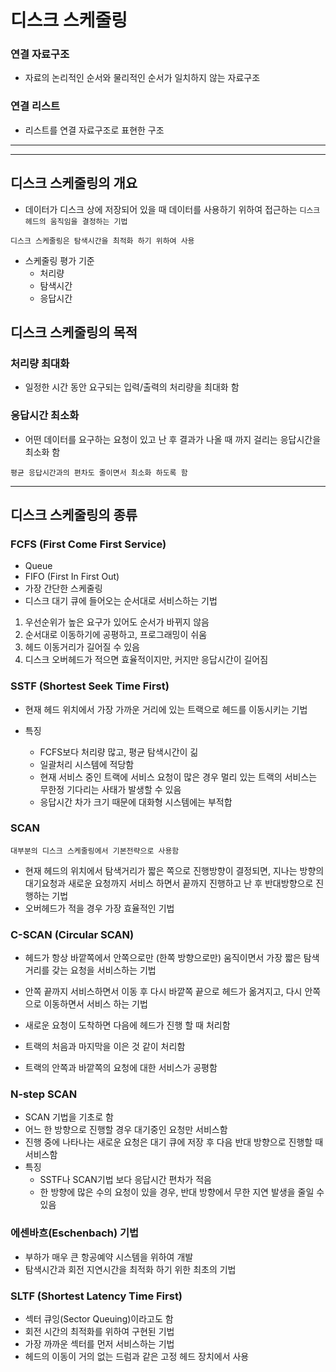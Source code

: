 # 디스크 스케줄링

### 연결 자료구조

- 자료의 논리적인 순서와 물리적인 순서가 일치하지 않는 자료구조

### 연결 리스트

- 리스트를 연결 자료구조로 표현한 구조

---

---

## 디스크 스케줄링의 개요

- 데이터가 디스크 상에 저장되어 있을 때 데이터를 사용하기 위하여 접근하는 `디스크 헤드의 움직임을 결정하는 기법`

```
디스크 스케줄링은 탐색시간을 최적화 하기 위하여 사용
```

- 스케줄링 평가 기준
  - 처리량
  - 탐색시간
  - 응답시간

## 디스크 스케줄링의 목적

### 처리량 최대화

- 일정한 시간 동안 요구되는 입력/출력의 처리량을 최대화 함

### 응답시간 최소화

- 어떤 데이터를 요구하는 요청이 있고 난 후 결과가 나올 때 까지 걸리는 응답시간을 최소화 함

```
평균 응답시간과의 편차도 줄이면서 최소화 하도록 함
```

---

## 디스크 스케줄링의 종류

### FCFS (First Come First Service)

- Queue
- FIFO (First In First Out)
- 가장 간단한 스케줄링
- 디스크 대기 큐에 들어오는 순서대로 서비스하는 기법

1. 우선순위가 높은 요구가 있어도 순서가 바뀌지 않음
2. 순서대로 이동하기에 공평하고, 프로그래밍이 쉬움
3. 헤드 이동거리가 길어질 수 있음
4. 디스크 오버헤드가 적으면 효율적이지만, 커지만 응답시간이 길어짐

### SSTF (Shortest Seek Time First)

- 현재 헤드 위치에서 가장 가까운 거리에 있는 트랙으로 헤드를 이동시키는 기법

- 특징
  - FCFS보다 처리량 많고, 평균 탐색시간이 긺
  - 일괄처리 시스템에 적당함
  - 현재 서비스 중인 트랙에 서비스 요청이 많은 경우 멀리 있는 트랙의 서비스는 무한정 기다리는 사태가 발생할 수 있음
  - 응답시간 차가 크기 때문에 대화형 시스템에는 부적합

### SCAN

```
대부분의 디스크 스케줄링에서 기본전략으로 사용함
```

- 현재 헤드의 위치에서 탐색거리가 짧은 쪽으로 진행방향이 결정되면, 지나는 방향의 대기요청과 새로운 요청까지 서비스 하면서 끝까지 진행하고 난 후 반대방향으로 진행하는 기법
- 오버헤드가 적을 경우 가장 효율적인 기법

### C-SCAN (Circular SCAN)

- 헤드가 항상 바깥쪽에서 안쪽으로만 (한쪽 방향으로만) 움직이면서 가장 짧은 탐색거리를 갖는 요청을 서비스하는 기법
- 안쪽 끝까지 서비스하면서 이동 후 다시 바깥쪽 끝으로 헤드가 옮겨지고, 다시 안쪽으로 이동하면서 서비스 하는 기법

- 새로운 요청이 도착하면 다음에 헤드가 진행 할 때 처리함
- 트랙의 처음과 마지막을 이은 것 같이 처리함
- 트랙의 안쪽과 바깥쪽의 요청에 대한 서비스가 공평함

### N-step SCAN

- SCAN 기법을 기초로 함
- 어느 한 방향으로 진행할 경우 대기중인 요청만 서비스함
- 진행 중에 나타나는 새로운 요청은 대기 큐에 저장 후 다음 반대 방향으로 진행할 때 서비스함
- 특징
  - SSTF나 SCAN기법 보다 응답시간 편차가 적음
  - 한 방향에 많은 수의 요청이 있을 경우, 반대 방향에서 무한 지연 발생을 줄일 수 있음

### 에센바흐(Eschenbach) 기법

- 부하가 매우 큰 항공예약 시스템을 위하여 개발
- 탐색시간과 회전 지연시간을 최적화 하기 위한 최초의 기법

### SLTF (Shortest Latency Time First)

- 섹터 큐잉(Sector Queuing)이라고도 함
- 회전 시간의 최적화를 위하여 구현된 기법
- 가장 까까운 섹터를 먼저 서비스하는 기법
- 헤드의 이동이 거의 없는 드럼과 같은 고정 헤드 장치에서 사용
